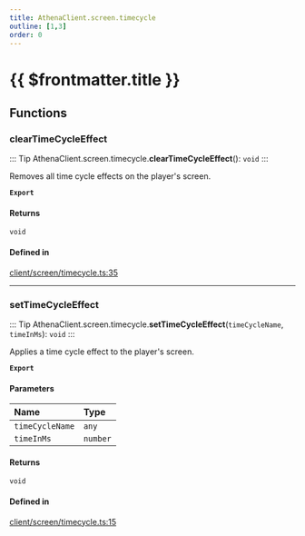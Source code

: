 ```yaml
---
title: AthenaClient.screen.timecycle
outline: [1,3]
order: 0
---
```


# {{ $frontmatter.title }}


## Functions

### clearTimeCycleEffect

::: Tip
AthenaClient.screen.timecycle.**clearTimeCycleEffect**(): `void`
:::

Removes all time cycle effects on the player's screen.

**`Export`**

#### Returns

`void`

#### Defined in

[client/screen/timecycle.ts:35](https://github.com/Stuyk/altv-athena/blob/6013452/src/core/client/screen/timecycle.ts#L35)

___

### setTimeCycleEffect

::: Tip
AthenaClient.screen.timecycle.**setTimeCycleEffect**(`timeCycleName`, `timeInMs`): `void`
:::

Applies a time cycle effect to the player's screen.

**`Export`**

#### Parameters

| Name | Type |
| :------ | :------ |
| `timeCycleName` | `any` |
| `timeInMs` | `number` |

#### Returns

`void`

#### Defined in

[client/screen/timecycle.ts:15](https://github.com/Stuyk/altv-athena/blob/6013452/src/core/client/screen/timecycle.ts#L15)
